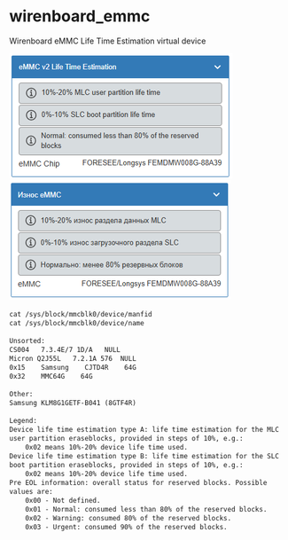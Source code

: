 # wirenboard_emmc
Wirenboard eMMC Life Time Estimation virtual device

![](https://github.com/HexProf/my_wirenboard/blob/main/wb-rules/eMMC_Life_Time_Estimation/eMMCv2.png)![](https://github.com/HexProf/my_wirenboard/blob/main/wb-rules/eMMC_Life_Time_Estimation/eMMC_Status.png)

```
cat /sys/block/mmcblk0/device/manfid        
cat /sys/block/mmcblk0/device/name            

Unsorted:
CS004	7.3.4E/7 1D/A	NULL
Micron Q2J55L	7.2.1A 576	NULL
0x15    Samsung    CJTD4R    64G
0x32    MMC64G    64G

Other:
Samsung KLM8G1GETF-B041 (8GTF4R)

Legend:
Device life time estimation type A: life time estimation for the MLC user partition eraseblocks, provided in steps of 10%, e.g.:
    0x02 means 10%-20% device life time used.
Device life time estimation type B: life time estimation for the SLC boot partition eraseblocks, provided in steps of 10%, e.g.:
    0x02 means 10%-20% device life time used.
Pre EOL information: overall status for reserved blocks. Possible values are:
    0x00 - Not defined.
    0x01 - Normal: consumed less than 80% of the reserved blocks.
    0x02 - Warning: consumed 80% of the reserved blocks.
    0x03 - Urgent: consumed 90% of the reserved blocks.
```
